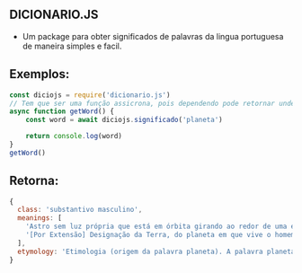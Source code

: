 ## DICIONARIO.JS
- Um package para obter significados de palavras da lingua portuguesa de maneira simples e facil.
## Exemplos:
```js
const diciojs = require('dicionario.js')
// Tem que ser uma função assicrona, pois dependendo pode retornar undefined.
async function getWord() {
    const word = await diciojs.significado('planeta')

    return console.log(word)
}
getWord()
```
## Retorna:
```js
{
  class: 'substantivo masculino',
  meanings: [
    'Astro sem luz própria que está em órbita girando ao redor de uma estrela e absorvendo sua lua; o planeta terra gira em torno do Sol: Mercúrio, Vênus, Terra, Marte, Júpiter, Saturno, Urano, Netuno são planetas do Sistema Solar.',
    '[Por Extensão] Designação da Terra, do planeta em que vive o homem.'
  ],
  etymology: 'Etimologia (origem da palavra planeta). A palavra planeta deriva do grego "planétes", pelo latim planeta, ae, com o sentido de "que anda sem destino ou vagabundo".'
}
```